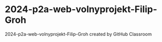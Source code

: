 # 2024-p2a-web-volnyprojekt-Filip-Groh
2024-p2a-web-volnyprojekt-Filip-Groh created by GitHub Classroom
